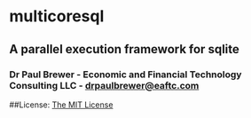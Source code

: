 # multicoresql
## A parallel execution framework for sqlite

### Dr Paul Brewer - Economic and Financial Technology Consulting LLC - drpaulbrewer@eaftc.com

##License: [The MIT License](https://raw.githubusercontent.com/DrPaulBrewer/multicoresql/master/LICENSE.txt)



